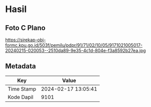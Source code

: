 # Hasil

## Foto C Plano

https://sirekap-obj-formc.kpu.go.id/503f/pemilu/pdpr/91/71/02/10/05/9171021005017-20240215-020053--2510da89-9e35-4c1d-804e-f3a8592b27ea.jpg


## Metadata

| Key        | Value               |
| ---------- | ------------------- |
| Time Stamp | 2024-02-17 13:05:41 |
| Kode Dapil | 9101                |



